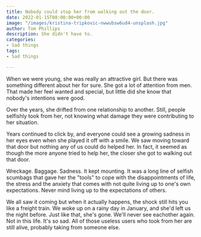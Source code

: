 ```yaml
---
title: Nobody could stop her from walking out the door.
date: 2022-01-15T08:00:00+00:00
image: "/images/kristina-tripkovic-nwwubsw6ud4-unsplash.jpg"
author: Tom Phillips
description: She didn't have to.
categories:
- Sad things
tags:
- Sad things

---
```

When we were young, she was really an attractive girl. But there was something different about her for sure. She got a lot of attention from men. That made her feel wanted and special, but little did she know that nobody's intentions were good.

Over the years, she drifted from one relationship to another. Still, people selfishly took from her, not knowing what damage they were contributing to her situation.

Years continued to click by, and everyone could see a growing sadness in her eyes even when she played it off with a smile. We saw moving toward that door but nothing any of us could do helped her. In fact, it seemed as though the more anyone tried to help her, the closer she got to walking out that door.

Wreckage. Baggage. Sadness. It kept mounting. It was a long line of selfish scumbags that gave her the "tools" to cope with the disappointments of life, the stress and the anxiety that comes with not quite living up to one's own expectations. Never mind living up to the expectations of others.

We all saw it coming but when it actually happens, the shock still hits you like a freight train. We woke up on a rainy day in January, and she'd left us the night before. Just like that, she's gone. We'll never see eachother again. Not in this life. It's so sad. All of those useless users who took from her are still alive, probably taking from someone else. 